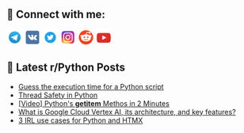 ## 🔎 Connect with me:
[<img src="https://github.com/bullbesh/bullbesh/blob/main/images/Telegram.png" width="32" height="32" />](https://t.me/bullbesh)
[<img src="https://github.com/bullbesh/bullbesh/blob/main/images/VK.png" width="32" height="32" />](https://vk.com/bullbesh)
[<img src="https://github.com/bullbesh/bullbesh/blob/main/images/Twitter.png" width="32" height="32" />](https://twitter.com/bullbesh1)
[<img src="https://github.com/bullbesh/bullbesh/blob/main/images/Instagram.png" width="32" height="32" />](https://www.instagram.com/bullbesh)
[<img src="https://github.com/bullbesh/bullbesh/blob/main/images/Reddit.png" width="32" height="32" />](https://www.reddit.com/user/bullbesh)
[<img src="https://github.com/bullbesh/bullbesh/blob/main/images/YouTube.png" width="32" height="32" />](https://www.youtube.com/channel/UCtfjRs6uzgq5mfm8S06WTcg)

## 📕 Latest r/Python Posts
<!-- BLOG-POST-LIST:START -->
- [Guess the execution time for a Python script](https://www.reddit.com/r/Python/comments/16rw3uc/guess_the_execution_time_for_a_python_script/)
- [Thread Safety in Python](https://www.reddit.com/r/Python/comments/16rtmfi/thread_safety_in_python/)
- [[Video] Python&#39;s __getitem__ Methos in 2 Minutes](https://www.reddit.com/r/Python/comments/16rt565/video_pythons_getitem_methos_in_2_minutes/)
- [What is Google Cloud Vertex AI, its architecture, and key features?](https://www.reddit.com/r/Python/comments/16rt1s4/what_is_google_cloud_vertex_ai_its_architecture/)
- [3 IRL use cases for Python and HTMX](https://www.reddit.com/r/Python/comments/16rshly/3_irl_use_cases_for_python_and_htmx/)
<!-- BLOG-POST-LIST:END -->
